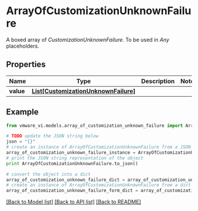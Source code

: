 # ArrayOfCustomizationUnknownFailure

A boxed array of *CustomizationUnknownFailure*. To be used in *Any* placeholders. 

## Properties
Name | Type | Description | Notes
------------ | ------------- | ------------- | -------------
**value** | [**List[CustomizationUnknownFailure]**](CustomizationUnknownFailure.md) |  | 

## Example

```python
from vmware_vi.models.array_of_customization_unknown_failure import ArrayOfCustomizationUnknownFailure

# TODO update the JSON string below
json = "{}"
# create an instance of ArrayOfCustomizationUnknownFailure from a JSON string
array_of_customization_unknown_failure_instance = ArrayOfCustomizationUnknownFailure.from_json(json)
# print the JSON string representation of the object
print ArrayOfCustomizationUnknownFailure.to_json()

# convert the object into a dict
array_of_customization_unknown_failure_dict = array_of_customization_unknown_failure_instance.to_dict()
# create an instance of ArrayOfCustomizationUnknownFailure from a dict
array_of_customization_unknown_failure_form_dict = array_of_customization_unknown_failure.from_dict(array_of_customization_unknown_failure_dict)
```
[[Back to Model list]](../README.md#documentation-for-models) [[Back to API list]](../README.md#documentation-for-api-endpoints) [[Back to README]](../README.md)


